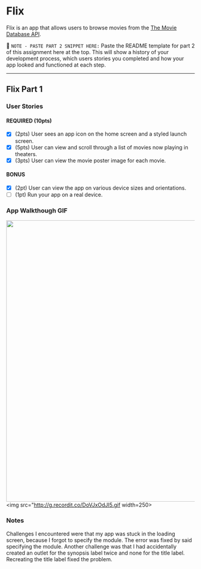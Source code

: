 # Flix

Flix is an app that allows users to browse movies from the [The Movie Database API](http://docs.themoviedb.apiary.io/#).

📝 `NOTE - PASTE PART 2 SNIPPET HERE:` Paste the README template for part 2 of this assignment here at the top. This will show a history of your development process, which users stories you completed and how your app looked and functioned at each step.

---

## Flix Part 1

### User Stories

#### REQUIRED (10pts)
- [x] (2pts) User sees an app icon on the home screen and a styled launch screen.
- [x] (5pts) User can view and scroll through a list of movies now playing in theaters.
- [x] (3pts) User can view the movie poster image for each movie.

#### BONUS
- [x] (2pt) User can view the app on various device sizes and orientations.
- [ ] (1pt) Run your app on a real device.

### App Walkthough GIF

<img src="https://recordit.co/ZfjAfFLvBm.g" width=750><br>
<img src="http://g.recordit.co/DoVJxOdJI5.gif width=250><br>

### Notes
Challenges I encountered were that my app was stuck in the loading screen, because I forgot to specify the module. The error was fixed by said specifying the module.
Another challenge was that I had accidentally created an outlet for the synopsis label twice and none for the title label. Recreating the title label fixed the problem.
